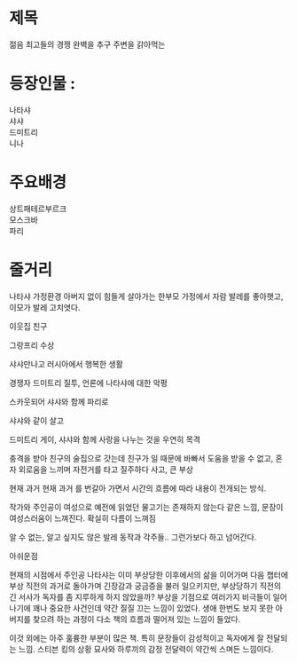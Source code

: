 # 제목
젊음
최고들의 경쟁
완벽을 추구 주변을 갉아먹는




# 등장인물 : 
나타샤  
샤샤  
드미트리  
니나

# 주요배경

상트패테르부르크  
모스크바  
파리  

# 줄거리

나타샤 가정환경 아버지 없이 힘들게 살아가는 한부모 가정에서 자람
발레를 좋아햇고, 이모가 발레 고치엿다. 

이웃집 친구

그랑프리 수상

샤샤만나고 러시아에서 행복한 생활

경쟁자 드미트리 질투, 언론에 나타샤에 대한 악평

스카웃되어 샤샤와 함께 파리로

샤샤와 같이 살고 

드미트리 게이, 샤샤와 함께 사랑을 나누는 것을 우연히 목격

충격을 받아 친구의 술집으로 갓는데 친구가 일 때문에 바빠서 도움을 받을 수 없고, 혼자 외로움을 느끼며 자전거를 타고 질주하다 사고, 큰 부상


현재 과거 현재 과거 를 번갈아 가면서 시간의 흐름에 따라 내용이 전개되는 방식.

작가와 주인공이 여성으로 예전에 읽었던 물고기는 존재하지 않는다 같은 느낌, 문장이 여성스러움이 느껴진다. 확실히 다름이 느껴짐

알 수 없는, 알고 싶지도 않은 발레 동작과 각주들.. 그런가보다 하고 넘어간다.

아쉬운점

현재의 시점에서 주인공 나타샤는 이미 부상당한 이후에서의 삶을 이어가며 다음 챕터에 부상 직전의 과거로 돌아가며 긴장감과 궁금증을 불러 일으키지만, 부상당하기 직전의 긴 서사가 독자를 좀 지루하게 하지 않았을까? 부상을 기점으로 여러가지 비극들이 일어나기에 꽤나 중요한 사건인데 약간 질질 끄는 느낌이 있었다. 
생애 한번도 보지 못한 아버지를 찾으려 하는 과정이 다소 책의 흐름과 떨어져 있는 느낌이 들었다.

이것 외에는 아주 훌륭한 부분이 많은 책. 특히 문장들이 감성적이고 독자에게 잘 전달되는 느낌. 스티븐 킹의 상황 묘사와 하루끼의 감정 전달력이 약간씩 스며든 느낌이다.



